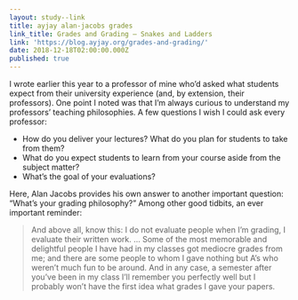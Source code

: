 ```yaml
---
layout: study--link
title: ayjay alan-jacobs grades
link_title: Grades and Grading – Snakes and Ladders
link: 'https://blog.ayjay.org/grades-and-grading/'
date: 2018-12-18T02:00:00.000Z
published: true
---
```

I wrote earlier this year to a professor of mine who’d asked what students expect from their university experience (and, by extension, their professors). One point I noted was that I’m always curious to understand my professors’ teaching philosophies. A few questions I wish I could ask every professor:

* How do you deliver your lectures? What do you plan for students to take from them?
* What do you expect students to learn from your course aside from the subject matter?
* What’s the goal of your evaluations?

Here, Alan Jacobs provides his own answer to another important question: “What’s your grading philosophy?” Among other good tidbits, an ever important reminder:

> And above all, know this: I do not evaluate people when I’m grading, I evaluate their written work. … Some of the most memorable and delightful people I have had in my classes got mediocre grades from me; and there are some people to whom I gave nothing but A’s who weren’t much fun to be around. And in any case, a semester after you’ve been in my class I’ll remember you perfectly well but I probably won’t have the first idea what grades I gave your papers.
